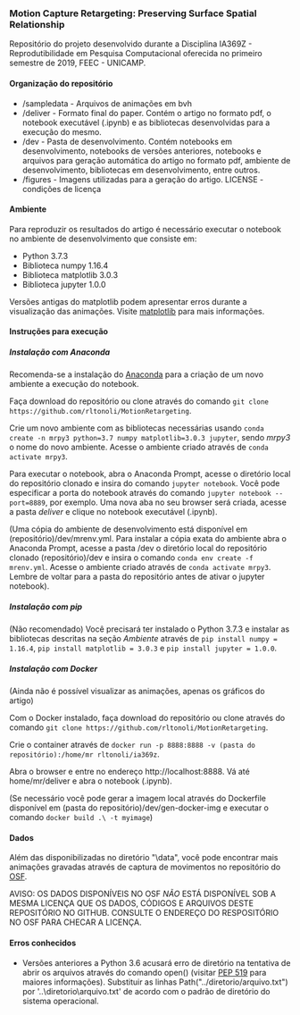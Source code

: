 ### Motion Capture Retargeting: Preserving Surface Spatial Relationship
Repositório do projeto desenvolvido durante a Disciplina IA369Z - Reprodutibilidade em Pesquisa Computacional oferecida no primeiro semestre de 2019, FEEC - UNICAMP.  

#### Organização do repositório
* /sampledata - Arquivos de animações em bvh  
* /deliver - Formato final do paper. Contém o artigo no formato pdf, o notebook executável (.ipynb) e as bibliotecas desenvolvidas para a execução do mesmo.
* /dev - Pasta de desenvolvimento. Contém notebooks em desenvolvimento, notebooks de versões anteriores, notebooks e arquivos para geração automática do artigo no formato pdf, ambiente de desenvolvimento, bibliotecas em desenvolvimento, entre outros.
* /figures - Imagens utilizadas para a geração do artigo.
LICENSE - condições de licença  

#### Ambiente
Para reproduzir os resultados do artigo é necessário executar o notebook no ambiente de desenvolvimento que consiste em:
* Python 3.7.3
* Biblioteca numpy 1.16.4
* Biblioteca matplotlib 3.0.3
* Biblioteca jupyter 1.0.0

Versões antigas do matplotlib podem apresentar erros durante a visualização das animações. Visite [matplotlib](https://matplotlib.org/mpl_toolkits/mplot3d/tutorial.html) para mais informações.

#### Instruções para execução

##### *Instalação com Anaconda*

Recomenda-se a instalação do [Anaconda](https://www.anaconda.com/distribution/) para a criação de um novo ambiente a execução do notebook.

Faça download do repositório ou clone através do comando `git clone https://github.com/rltonoli/MotionRetargeting`.

Crie um novo ambiente com as bibliotecas necessárias usando `conda create -n mrpy3 python=3.7 numpy matplotlib=3.0.3 jupyter`, sendo *mrpy3* o nome do novo ambiente. Acesse o ambiente criado através de `conda activate mrpy3`.

Para executar o notebook, abra o Anaconda Prompt, acesse o diretório local do repositório clonado e insira do comando `jupyter notebook`. Você pode especificar a porta do notebook através do comando `jupyter notebook --port=8889`, por exemplo. Uma nova aba no seu browser será criada, acesse a pasta *deliver* e clique no notebook executável (.ipynb).

(Uma cópia do ambiente de desenvolvimento está disponível em (repositório)/dev/mrenv.yml. Para instalar a cópia exata do ambiente abra o Anaconda Prompt, acesse a pasta /dev o diretório local do repositório clonado (repositório)/dev e insira o comando `conda env create -f mrenv.yml`. Acesse o ambiente criado através de `conda activate mrpy3`. Lembre de voltar para a pasta do repositório antes de ativar o jupyter notebook).


##### *Instalação com pip*

(Não recomendado) Você precisará ter instalado o Python 3.7.3 e instalar as bibliotecas descritas na seção *Ambiente* através de `pip install numpy = 1.16.4`, `pip install matplotlib = 3.0.3` e `pip install jupyter = 1.0.0`.

##### *Instalação com Docker*
(Ainda não é possível visualizar as animações, apenas os gráficos do artigo)

Com o Docker instalado, faça download do repositório ou clone através do comando `git clone https://github.com/rltonoli/MotionRetargeting`.

Crie o container através de `docker run -p 8888:8888 -v (pasta do repositório):/home/mr rltonoli/ia369z`.

Abra o browser e entre no endereço http://localhost:8888. Vá até home/mr/deliver e abra o notebook (.ipynb).

(Se necessário você pode gerar a imagem local através do Dockerfile disponível em (pasta do repositório)/dev/gen-docker-img e executar o comando `docker build .\ -t myimage`)


#### Dados

Além das disponibilizadas no diretório "\\data", você pode encontrar mais animações gravadas através de captura de movimentos no repositório do [OSF](https://osf.io/qm7r4/).

AVISO: OS DADOS DISPONÍVEIS NO OSF *NÃO* ESTÁ DISPONÍVEL SOB A MESMA LICENÇA QUE OS DADOS, CÓDIGOS E ARQUIVOS DESTE REPOSITÓRIO NO GITHUB. CONSULTE O ENDEREÇO DO RESPOSITÓRIO NO OSF PARA CHECAR A LICENÇA.

#### Erros conhecidos

* Versões anteriores a Python 3.6 acusará erro de diretório na tentativa de abrir os arquivos através do comando open() (visitar [PEP 519](https://docs.python.org/3/whatsnew/3.6.html) para maiores informações). Substituir as linhas Path("../diretorio/arquivo.txt") por '..\\diretorio\\arquivo.txt' de acordo com o padrão de diretório do sistema operacional.
